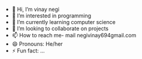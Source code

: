 - 👋 Hi, I’m vinay negi
- 👀 I’m interested in programming
- 🌱 I’m currently learning computer science
- 💞️ I’m looking to collaborate on projects 
- 📫 How to reach me- mail negivinay694gmail.com
- 😄 Pronouns: He/her
- ⚡ Fun fact: ...

<!---
negivinay-2006/negivinay-2006 is a ✨ special ✨ repository because its `README.md` (this file) appears on your GitHub profile.
You can click the Preview link to take a look at your changes.
--->
